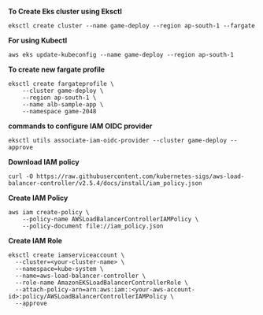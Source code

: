 **To Create Eks cluster using Eksctl**

```
eksctl create cluster --name game-deploy --region ap-south-1 --fargate
```

**For using Kubectl**

```
aws eks update-kubeconfig --name game-deploy --region ap-south-1
```

**To create new fargate profile**

```
eksctl create fargateprofile \
    --cluster game-deploy \ 
    --region ap-south-1 \
    --name alb-sample-app \
    --namespace game-2048
```

**commands to configure IAM OIDC provider**

```
eksctl utils associate-iam-oidc-provider --cluster game-deploy --approve
```

**Download IAM policy**

```
curl -O https://raw.githubusercontent.com/kubernetes-sigs/aws-load-balancer-controller/v2.5.4/docs/install/iam_policy.json
```

**Create IAM Policy**

```
aws iam create-policy \
    --policy-name AWSLoadBalancerControllerIAMPolicy \
    --policy-document file://iam_policy.json
```
**Create IAM Role**

```
eksctl create iamserviceaccount \
  --cluster=<your-cluster-name> \
  --namespace=kube-system \
  --name=aws-load-balancer-controller \
  --role-name AmazonEKSLoadBalancerControllerRole \
  --attach-policy-arn=arn:aws:iam::<your-aws-account-id>:policy/AWSLoadBalancerControllerIAMPolicy \
  --approve
```
